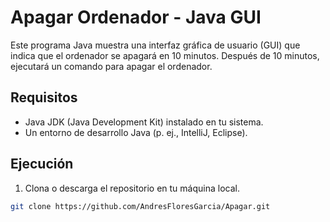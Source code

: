 # Apagar Ordenador - Java GUI

Este programa Java muestra una interfaz gráfica de usuario (GUI) que indica que el ordenador se apagará en 10 minutos. Después de 10 minutos, ejecutará un comando para apagar el ordenador.

## Requisitos

- Java JDK (Java Development Kit) instalado en tu sistema.
- Un entorno de desarrollo Java (p. ej., IntelliJ, Eclipse).

## Ejecución

1. Clona o descarga el repositorio en tu máquina local.

```bash
git clone https://github.com/AndresFloresGarcia/Apagar.git

